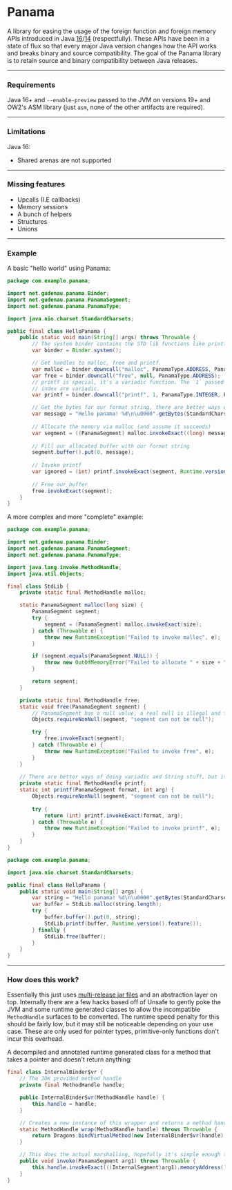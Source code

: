 # Panama
A library for easing the usage of the foreign function and foreign memory APIs introduced in Java
[16](https://openjdk.org/jeps/389)/[14](https://openjdk.org/jeps/370) (respectfully). These APIs have been in a state of
flux so that every major Java version changes how the API works and breaks binary and source compatibility. The goal of
the Panama library is to retain source and binary compatibility between Java releases.

---

### Requirements
Java 16+ and `--enable-preview` passed to the JVM on versions 19+ and OW2's ASM library (just `asm`, none of the other
artifacts are required).

---

### Limitations

Java 16:
- Shared arenas are not supported

---

### Missing features
- Upcalls (I.E callbacks)
- Memory sessions
- A bunch of helpers
- Structures
- Unions

---

### Example
A basic "hello world" using Panama:

```Java
package com.example.panama;

import net.gudenau.panama.Binder;
import net.gudenau.panama.PanamaSegment;
import net.gudenau.panama.PanamaType;

import java.nio.charset.StandardCharsets;

public final class HelloPanama {
    public static void main(String[] args) throws Throwable {
        // The system binder contains the STD lib functions like printf.
        var binder = Binder.system();

        // Get handles to malloc, free and printf.
        var malloc = binder.downcall("malloc", PanamaType.ADDRESS, PanamaType.LONG);
        var free = binder.downcall("free", null, PanamaType.ADDRESS);
        // printf is special, it's a variadic function. The `1` passed here says the arguments starting at the first
        // index are variadic.
        var printf = binder.downcall("printf", 1, PanamaType.INTEGER, PanamaType.ADDRESS, PanamaType.INTEGER);

        // Get the bytes for our format string, there are better ways of doing this they just are not implemented yet
        var message = "Hello panama! %d\n\u0000".getBytes(StandardCharsets.UTF_8);
        
        // Allocate the memory via malloc (and assume it succeeds)
        var segment = ((PanamaSegment) malloc.invokeExact((long) message.length)).withSize(message.length);
        
        // Fill our allocated buffer with our format string
        segment.buffer().put(0, message);
        
        // Invoke printf
        var ignored = (int) printf.invokeExact(segment, Runtime.version().feature());
        
        // Free our buffer
        free.invokeExact(segment);
    }
}
```

A more complex and more "complete" example:

```Java
package com.example.panama;

import net.gudenau.panama.Binder;
import net.gudenau.panama.PanamaSegment;
import net.gudenau.panama.PanamaType;

import java.lang.invoke.MethodHandle;
import java.util.Objects;

final class StdLib {
    private static final MethodHandle malloc;

    static PanamaSegment malloc(long size) {
        PanamaSegment segment;
        try {
            segment = (PanamaSegment) malloc.invokeExact(size);
        } catch (Throwable e) {
            throw new RuntimeException("Failed to invoke malloc", e);
        }

        if (segment.equals(PanamaSegment.NULL)) {
            throw new OutOfMemoryError("Failed to allocate " + size + " bytes via malloc");
        }

        return segment;
    }

    private static final MethodHandle free;
    static void free(PanamaSegment segment) {
        // PanamaSegment has a null value, a real null is illegal and free is a nop when passed NULL
        Objects.requireNonNull(segment, "segment can not be null");

        try {
            free.invokeExact(segment);
        } catch (Throwable e) {
            throw new RuntimeException("Failed to invoke free", e);
        }
    }
    
    // There are better ways of doing variadic and String stuff, but it is not implemented yet.
    private static final MethodHandle printf;
    static int printf(PanamaSegment format, int arg) {
        Objects.requireNonNull(segment, "segment can not be null");
        
        try {
            return (int) printf.invokeExact(format, arg);
        } catch (Throwable e) {
            throw new RuntimeException("Failed to invoke printf", e);
        }
    }
}
```

```Java
package com.example.panama;

import java.nio.charset.StandardCharsets;

public final class HelloPanama {
    public static void main(String[] args) {
        var string = "Hello panama! %d\n\u0000".getBytes(StandardCharsets.UTF_8);
        var buffer = StdLib.malloc(string.length);
        try {
            buffer.buffer().put(0, string);
            StdLib.printf(buffer, Runtime.version().feature());
        } finally {
            StdLib.free(buffer);
        }
    }
}
```

---

### How does this work?
Essentially this just uses [multi-release jar files](https://openjdk.org/jeps/238) and an abstraction layer on top.
Internally there are a few hacks based off of Unsafe to gently poke the JVM and some runtime generated classes to
allow the incompatible `MethodHandle` surfaces to be converted. The runtime speed penalty for this should be fairly low,
but it may still be noticeable depending on your use case. These are only used for pointer types, primitive-only
functions don't incur this overhead. 

A decompiled and annotated runtime generated class for a method that takes a pointer and doesn't return anything:
```Java
final class InternalBinder$vr {
    // The JDK provided method handle
    private final MethodHandle handle;

    public InternalBinder$vr(MethodHandle handle) {
        this.handle = handle;
    }

    // Creates a new instance of this wrapper and returns a method handle to it.
    static MethodHandle wrap(MethodHandle handle) throws Throwable {
        return Dragons.bindVirtualMethod(new InternalBinder$vr(handle), "invoke", MethodType.methodType(Void.TYPE, PanamaSegment.class));
    }

    // This does the actual marshalling, hopefully it's simple enough that the JIT can work its magic
    public void invoke(PanamaSegment arg1) throws Throwable {
        this.handle.invokeExact(((InternalSegment)arg1).memoryAddress());
    }
}
```
